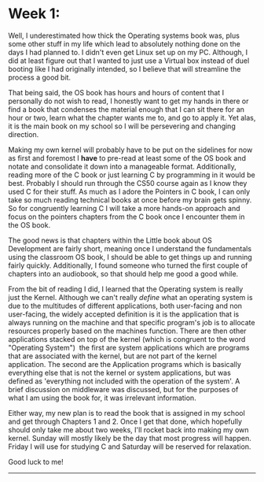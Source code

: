 # Week 1:

Well, I underestimated how thick the Operating systems book was, plus some other stuff in my life which lead to absolutely nothing done on the days I had planned to. I didn't even get Linux set up on my PC. Although, I did at least figure out that I wanted to just use a Virtual box instead of duel booting like I had originally intended, so I believe that will streamline the process a good bit.

That being said, the OS book has hours and hours of content that I personally do not wish to read, I honestly want to get my hands in there or find a book that condenses the material enough that I can sit there for an hour or two, learn what the chapter wants me to, and go to apply it. Yet alas, it is the main book on my school so I will be persevering and changing direction.

Making my own kernel will probably have to be put on the sidelines for now as first and foremost I **have** to pre-read at least some of the OS book and notate and consolidate it down into a manageable format. Additionally, reading more of the C book or just learning C by programming in it would be best. Probably I should run through the CS50 course again as I know they used C for their stuff. As much as I adore the Pointers in C book, I can only take so much reading technical books at once before my brain gets spinny. So for congruently learning C I will take a more hands-on approach and focus on the pointers chapters from the C book once I encounter them in the OS book.

The good news is that chapters within the Little book about OS Development are fairly short, meaning once I understand the fundamentals using the classroom OS book, I should be able to get things up and running fairly quickly. Additionally, I found someone who turned the first couple of chapters into an audiobook, so that should help me good a good while.

From the bit of reading I did, I learned that the Operating system is really just the Kernel. Although we can't really *define* what an operating system is due to the multitudes of different applications, both user-facing and non user-facing, the widely accepted definition is it is the application that is always running on the machine and that specific program's job is to allocate resources properly based on the machines function. There are then other applications stacked on top of the kernel (which is congruent to the word "Operating System")  the first are system applications which are programs that are associated with the kernel, but are not part of the kernel application. The second are the Application programs which is basically everything else that is not the kernel or system applications, but was defined as 'everything not included with the operation of the system'. A brief discussion on middleware was discussed, but for the purposes of what I am using the book for, it was irrelevant information.

Either way, my new plan is to read the book that is assigned in my school and get through Chapters 1 and 2. Once I get that done, which hopefully should only take me about two weeks, I'll rocket back into making my own kernel. Sunday will mostly likely be the day that most progress will happen. Friday I will use for studying C and Saturday will be reserved for relaxation.

Good luck to me!

---